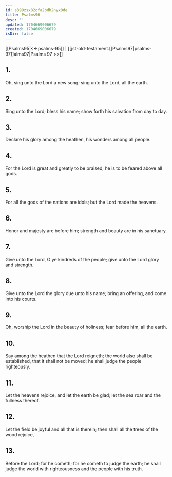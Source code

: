 ```yaml
---
id: s399zsx82cfa2bdh2nyx8de
title: Psalms96
desc: ''
updated: 1704669006679
created: 1704669006679
isDir: false
---
```

[[Psalms95|<<-psalms-95]] | [[jst-old-testament.[[Psalms97|psalms-97]]alms97|Psalms 97 >>]]
## 1.
Oh, sing unto the Lord a new song; sing unto the Lord, all the earth.
## 2.
Sing unto the Lord; bless his name; show forth his salvation from day to day.
## 3.
Declare his glory among the heathen, his wonders among all people.
## 4.
For the Lord is great and greatly to be praised; he is to be feared above all gods.
## 5.
For all the gods of the nations are idols; but the Lord made the heavens.
## 6.
Honor and majesty are before him; strength and beauty are in his sanctuary.
## 7.
Give unto the Lord, O ye kindreds of the people; give unto the Lord glory and strength.
## 8.
Give unto the Lord the glory due unto his name; bring an offering, and come into his courts.
## 9.
Oh, worship the Lord in the beauty of holiness; fear before him, all the earth.
## 10.
Say among the heathen that the Lord reigneth; the world also shall be established, that it shall not be moved; he shall judge the people righteously.
## 11.
Let the heavens rejoice, and let the earth be glad; let the sea roar and the fullness thereof.
## 12.
Let the field be joyful and all that is therein; then shall all the trees of the wood rejoice,
## 13.
Before the Lord; for he cometh; for he cometh to judge the earth; he shall judge the world with righteousness and the people with his truth.

